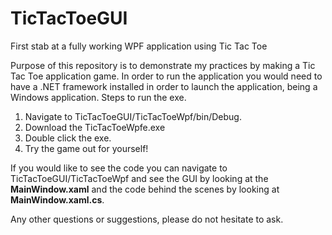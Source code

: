 # TicTacToeGUI
First stab at a fully working WPF application using Tic Tac Toe

Purpose of this repository is to demonstrate my practices by making a Tic Tac Toe application game. In order to run the application
you would need to have a .NET framework installed in order to launch the application, being a Windows application. Steps to run the
exe.

1. Navigate to TicTacToeGUI/TicTacToeWpf/bin/Debug.
2. Download the TicTacToeWpfe.exe
3. Double click the exe.
4. Try the game out for yourself!

If you would like to see the code you can navigate to TicTacToeGUI/TicTacToeWpf and see the GUI by looking at the
<b>MainWindow.xaml</b> and the code behind the scenes by looking at <b>MainWindow.xaml.cs</b>.

Any other questions or suggestions, please do not hesitate to ask.
